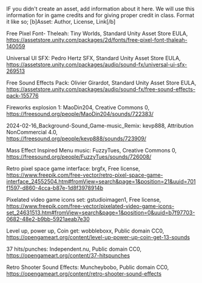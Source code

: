 IF you didn't create an asset, add information about it here. We will use this information for in game credits and for giving proper credit in class.
Format it like so; [b]Asset: Author, License, Link[/b]

Free Pixel Font- Theleah: Tiny Worlds, Standard Unity Asset Store EULA, https://assetstore.unity.com/packages/2d/fonts/free-pixel-font-thaleah-140059

Universal UI SFX: Pedro Hertz SFX, Standard Unity Asset Store EULA, https://assetstore.unity.com/packages/audio/sound-fx/universal-ui-sfx-269513

Free Sound Effects Pack: Olivier Girardot, Standard Unity Asset Store EULA, https://assetstore.unity.com/packages/audio/sound-fx/free-sound-effects-pack-155776

Fireworks explosion 1: MaoDin204, Creative Commons 0, https://freesound.org/people/MaoDin204/sounds/722383/

2024-02-16_Background-Sound_Game-music_Remix: kevp888, Attribution NonCommercial 4.0, https://freesound.org/people/kevp888/sounds/723909/

Mass Effect Inspired Menu music: FuzzyTues, Creative Commons 0, https://freesound.org/people/FuzzyTues/sounds/726008/

Retro pixel space game interface: brgfx, Free license, https://www.freepik.com/free-vector/retro-pixel-space-game-interface_24552504.htm#fromView=search&page=1&position=21&uuid=701f1597-d860-4cca-b87e-1d8f3978914b 

Pixelated video game icons set: gstudioimagen1, Free license, https://www.freepik.com/free-vector/pixelated-video-game-icons-set_24631513.htm#fromView=search&page=1&position=0&uuid=b7f97703-0682-48e2-b9bb-5921aeab7e30

Level up, power up, Coin get: wobbleboxx, Public domain CC0, https://opengameart.org/content/level-up-power-up-coin-get-13-sounds

37 hits/punches: Independent.nu, Public domain CC0, https://opengameart.org/content/37-hitspunches

Retro Shooter Sound Effects: Muncheybobo, Public domain CC0, https://opengameart.org/content/retro-shooter-sound-effects
